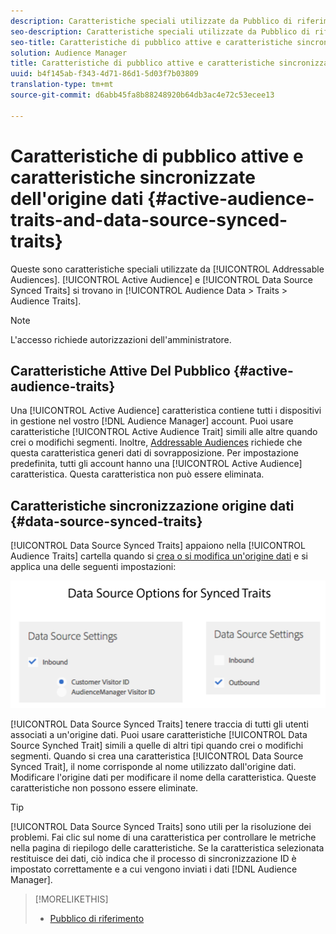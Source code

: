 ```yaml
---
description: Caratteristiche speciali utilizzate da Pubblico di riferimento. Le caratteristiche sincronizzate dell'audience attiva e dell'origine dati si trovano in Dati dell'audience > Caratteristiche > Caratteristiche dell'audience.
seo-description: Caratteristiche speciali utilizzate da Pubblico di riferimento. Le caratteristiche sincronizzate dell'audience attiva e dell'origine dati si trovano in Dati dell'audience > Caratteristiche > Caratteristiche dell'audience.
seo-title: Caratteristiche di pubblico attive e caratteristiche sincronizzate dell'origine dati
solution: Audience Manager
title: Caratteristiche di pubblico attive e caratteristiche sincronizzate dell'origine dati
uuid: b4f145ab-f343-4d71-86d1-5d03f7b03809
translation-type: tm+mt
source-git-commit: d6abb45fa8b88248920b64db3ac4e72c53ecee13

---
```



# Caratteristiche di pubblico attive e caratteristiche sincronizzate dell'origine dati {#active-audience-traits-and-data-source-synced-traits}

Queste sono caratteristiche speciali utilizzate da [!UICONTROL Addressable Audiences]. [!UICONTROL Active Audience] e [!UICONTROL Data Source Synced Traits] si trovano in [!UICONTROL Audience Data > Traits > Audience Traits].

>[!NOTE]
>
>L'accesso richiede autorizzazioni dell'amministratore.

## Caratteristiche Attive Del Pubblico {#active-audience-traits}

Una [!UICONTROL Active Audience] caratteristica contiene tutti i dispositivi in gestione nel vostro [!DNL Audience Manager] account. Puoi usare caratteristiche [!UICONTROL Active Audience Trait] simili alle altre quando crei o modifichi segmenti. Inoltre, [Addressable Audiences](../../features/addressable-audiences.md) richiede che questa caratteristica generi dati di sovrapposizione. Per impostazione predefinita, tutti gli account hanno una [!UICONTROL Active Audience] caratteristica. Questa caratteristica non può essere eliminata.

## Caratteristiche sincronizzazione origine dati {#data-source-synced-traits}

[!UICONTROL Data Source Synced Traits] appaiono nella [!UICONTROL Audience Traits] cartella quando si [crea o si modifica un'origine dati](../../features/manage-datasources.md#create-data-source) e si applica una delle seguenti impostazioni:

![](assets/datasource_synced.png)

[!UICONTROL Data Source Synced Traits] tenere traccia di tutti gli utenti associati a un'origine dati. Puoi usare caratteristiche [!UICONTROL Data Source Synched Trait] simili a quelle di altri tipi quando crei o modifichi segmenti. Quando si crea una caratteristica [!UICONTROL Data Source Synced Trait], il nome corrisponde al nome utilizzato dall'origine dati. Modificare l'origine dati per modificare il nome della caratteristica. Queste caratteristiche non possono essere eliminate.

>[!TIP]
>
>[!UICONTROL Data Source Synced Traits] sono utili per la risoluzione dei problemi. Fai clic sul nome di una caratteristica per controllare le metriche nella pagina di riepilogo delle caratteristiche. Se la caratteristica selezionata restituisce dei dati, ciò indica che il processo di sincronizzazione ID è impostato correttamente e a cui vengono inviati i dati [!DNL Audience Manager].

>[!MORELIKETHIS]
>
>* [Pubblico di riferimento](../../features/addressable-audiences.md)

